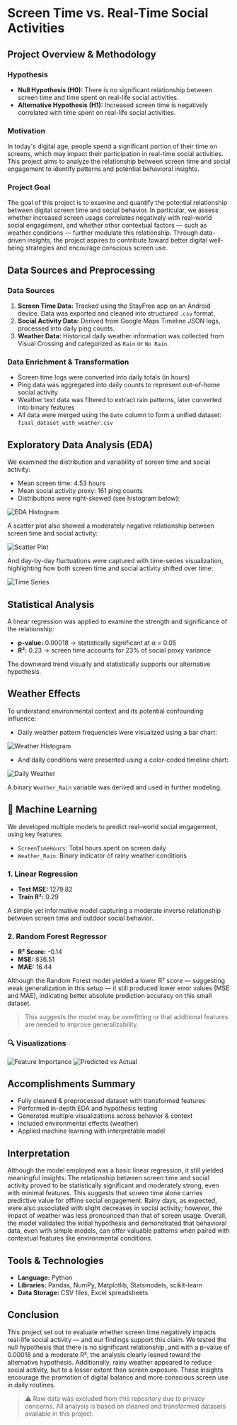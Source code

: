 # Screen Time vs. Real-Time Social Activities  

## Project Overview & Methodology

### Hypothesis
- **Null Hypothesis (H0):** There is no significant relationship between screen time and time spent on real-life social activities.
- **Alternative Hypothesis (H1):** Increased screen time is negatively correlated with time spent on real-life social activities.

### Motivation
In today's digital age, people spend a significant portion of their time on screens, which may impact their participation in real-time social activities. This project aims to analyze the relationship between screen time and social engagement to identify patterns and potential behavioral insights.

### Project Goal
The goal of this project is to examine and quantify the potential relationship between digital screen time and social behavior. In particular, we assess whether increased screen usage correlates negatively with real-world social engagement, and whether other contextual factors — such as weather conditions — further modulate this relationship. Through data-driven insights, the project aspires to contribute toward better digital well-being strategies and encourage conscious screen use.

## Data Sources and Preprocessing

### Data Sources
1. **Screen Time Data:** Tracked using the StayFree app on an Android device. Data was exported and cleaned into structured `.csv` format.
2. **Social Activity Data:** Derived from Google Maps Timeline JSON logs, processed into daily ping counts.
3. **Weather Data:** Historical daily weather information was collected from Visual Crossing and categorized as `Rain` or `No Rain`.

### Data Enrichment & Transformation
- Screen time logs were converted into daily totals (in hours)
- Ping data was aggregated into daily counts to represent out-of-home social activity
- Weather text data was filtered to extract rain patterns, later converted into binary features
- All data were merged using the `Date` column to form a unified dataset: `final_dataset_with_weather.csv`

## Exploratory Data Analysis (EDA)
We examined the distribution and variability of screen time and social activity:

- Mean screen time: 4.53 hours
- Mean social activity proxy: 161 ping counts
- Distributions were right-skewed (see histogram below):

![EDA Histogram](figures/final_eda_histograms.png)

A scatter plot also showed a moderately negative relationship between screen time and social activity:

![Scatter Plot](figures/extended_screen_vs_social.png)

And day-by-day fluctuations were captured with time-series visualization, highlighting how both screen time and social activity shifted over time:

![Time Series](figures/screen_social_timeseries.png)

## Statistical Analysis

A linear regression was applied to examine the strength and significance of the relationship:
- **p-value:** 0.00018 → statistically significant at α = 0.05
- **R²:** 0.23 → screen time accounts for 23% of social proxy variance

The downward trend visually and statistically supports our alternative hypothesis.

## Weather Effects

To understand environmental context and its potential confounding influence:

- Daily weather pattern frequencies were visualized using a bar chart:

![Weather Histogram](figures/weather_condition_frequency.png)

- And daily conditions were presented using a color-coded timeline chart:

![Daily Weather](figures/daily_weather_conditions_histogram.png)

A binary `Weather_Rain` variable was derived and used in further modeling.

## 🧠 Machine Learning

We developed multiple models to predict real-world social engagement, using key features:

- `ScreenTimeHours`: Total hours spent on screen daily  
- `Weather_Rain`: Binary indicator of rainy weather conditions

### 1. Linear Regression
- **Test MSE:** 1279.82  
- **Train R²:** 0.29  

A simple yet informative model capturing a moderate inverse relationship between screen time and outdoor social behavior.

### 2. Random Forest Regressor
- **R² Score:** -0.14  
- **MSE:** 836.51  
- **MAE:** 16.44  

Although the Random Forest model yielded a lower R² score — suggesting weak generalization in this setup — it still produced lower error values (MSE and MAE), indicating better absolute prediction accuracy on this small dataset.

> This suggests the model may be overfitting or that additional features are needed to improve generalizability.

### 🔍 Visualizations


![Feature Importance](figures/feature_importance.png)
![Predicted vs Actual](figures/predicted_vs_actual.png)


## Accomplishments Summary

-  Fully cleaned & preprocessed dataset with transformed features
-  Performed in-depth EDA and hypothesis testing
-  Generated multiple visualizations across behavior & context
-  Included environmental effects (weather)
-  Applied machine learning with interpretable model

## Interpretation 
Although the model employed was a basic linear regression, it still yielded meaningful insights. The relationship between screen time and social activity proved to be statistically significant and moderately strong, even with minimal features. This suggests that screen time alone carries predictive value for offline social engagement. Rainy days, as expected, were also associated with slight decreases in social activity; however, the impact of weather was less pronounced than that of screen usage. Overall, the model validated the initial hypothesis and demonstrated that behavioral data, even with simple models, can offer valuable patterns when paired with contextual features like environmental conditions.

## Tools & Technologies
- **Language:** Python
- **Libraries:** Pandas, NumPy, Matplotlib, Statsmodels, scikit-learn
- **Data Storage:** CSV files, Excel spreadsheets

## Conclusion
This project set out to evaluate whether screen time negatively impacts real-life social activity — and our findings support this claim. We tested the null hypothesis that there is no significant relationship, and with a p-value of 0.00018 and a moderate R², the analysis clearly leaned toward the alternative hypothesis. Additionally, rainy weather appeared to reduce social activity, but to a lesser extent than screen exposure. These insights encourage the promotion of digital balance and more conscious screen use in daily routines.


> ⚠️ Raw data was excluded from this repository due to privacy concerns. 
> All analysis is based on cleaned and transformed datasets available in this project.

